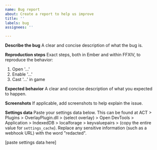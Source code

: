 ```yaml
---
name: Bug report
about: Create a report to help us improve
title: ''
labels: bug
assignees: ''

---
```


**Describe the bug**
A clear and concise description of what the bug is.

**Reproduction steps**
Exact steps, both in Ember and within FFXIV, to reproduce the behavior:
1. Open '...'
2. Enable '...'
3. Cast '...' in game

**Expected behavior**
A clear and concise description of what you expected to happen.

**Screenshots**
If applicable, add screenshots to help explain the issue.

**Settings data**
Paste your settings data below. This can be found at ACT > Plugins > OverlayPlugin.dll > (select overlay) > Open DevTools > Application > IndexedDB > localforage > keyvaluepairs > (copy the entire value for `settings_cache`). Replace any sensitive information (such as a webhook URL) with the word "redacted".

[paste settings data here]

